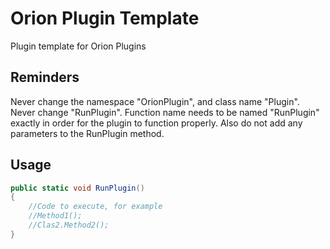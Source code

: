 # Orion Plugin Template

Plugin template for Orion Plugins

## Reminders
Never change the namespace "OrionPlugin", and class name "Plugin".
Never change "RunPlugin". Function name needs to be named "RunPlugin" exactly in order for the plugin to function properly. Also do not add any parameters to the RunPlugin method.

## Usage

```cs
public static void RunPlugin()
{
    //Code to execute, for example
    //Method1();
    //Clas2.Method2();
}
```
